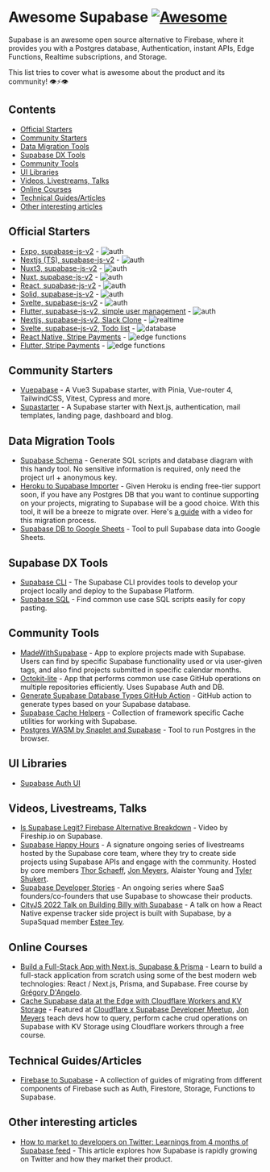 # Awesome Supabase  [![Awesome](https://awesome.re/badge-flat.svg)](https://awesome.re)

Supabase is an awesome open source alternative to Firebase, where it provides you with a Postgres database, Authentication, instant APIs, Edge Functions, Realtime subscriptions, and Storage.

This list tries to cover what is awesome about the product and its community! 👁⚡️👁

## Contents

- [Official Starters](#official-starters)
- [Community Starters](#community-starters)
- [Data Migration Tools](#data-migration-tools)
- [Supabase DX Tools](#supabase-dx-tools)
- [Community Tools](#community-tools)
- [UI Libraries](#ui-libraries)
- [Videos, Livestreams, Talks](#videos-livestreams-talks)
- [Online Courses](#online-courses)
- [Technical Guides/Articles](#technical-guidesarticles)
- [Other interesting articles](#other-interesting-articles)

## Official Starters

- [Expo, supabase-js-v2](https://github.com/supabase/examples/tree/main/supabase-js-v2/user-management/expo-user-management) - ![auth](https://img.shields.io/badge/-auth-informational)
- [Nextjs (TS), supabase-js-v2](https://github.com/supabase/examples/tree/main/supabase-js-v2/user-management/nextjs-ts-user-management) - ![auth](https://img.shields.io/badge/-auth-informational)
- [Nuxt3, supabase-js-v2](https://github.com/supabase/examples/tree/main/supabase-js-v2/user-management/nuxt3-user-management) - ![auth](https://img.shields.io/badge/-auth-informational)
- [Nuxt, supabase-js-v2](https://github.com/supabase/examples/tree/main/supabase-js-v2/user-management/nuxtjs-user-management) - ![auth](https://img.shields.io/badge/-auth-informational)
- [React, supabase-js-v2](https://github.com/supabase/examples/tree/main/supabase-js-v2/user-management/react-user-management) - ![auth](https://img.shields.io/badge/-auth-informational)
- [Solid, supabase-js-v2](https://github.com/supabase/examples/tree/main/supabase-js-v2/user-management/solid-user-management) - ![auth](https://img.shields.io/badge/-auth-informational)
- [Svelte, supabase-js-v2](https://github.com/supabase/examples/tree/main/supabase-js-v2/user-management/svelte-user-management) - ![auth](https://img.shields.io/badge/-auth-informational)
- [Flutter, supabase-js-v2, simple user management](https://github.com/supabase/examples/tree/main/supabase-flutter-v1/user-management) - ![auth](https://img.shields.io/badge/-auth-informational)
- [Nextjs, supabase-js-v2, Slack Clone](https://github.com/supabase/examples/tree/main/supabase-js-v2/slack-clone/nextjs-slack-clone) - ![realtime](https://img.shields.io/badge/-realtime-orange)
- [Svelte, supabase-js-v2, Todo list](https://github.com/supabase/examples/tree/main/supabase-js-v2/todo-list/sveltejs-todo-list) - ![database](https://img.shields.io/badge/-database-9cf)
- [React Native, Stripe Payments](https://github.com/supabase-community/expo-stripe-payments-with-supabase-functions) - ![edge functions](https://img.shields.io/badge/-edge%20functions-darkgreen)
- [Flutter, Stripe Payments](https://github.com/supabase-community/flutter-stripe-payments-with-supabase-functions) - ![edge functions](https://img.shields.io/badge/-edge%20functions-darkgreen)

## Community Starters

- [Vuepabase](https://github.com/JMaylor/vuepabase) - A Vue3 Supabase starter, with Pinia, Vue-router 4, TailwindCSS, Vitest, Cypress and more.
- [Supastarter](https://supastarter.dev) - A Supabase starter with Next.js, authentication, mail templates, landing page, dashboard and blog.

## Data Migration Tools

- [Supabase Schema](https://supabase-schema.vercel.app/) - Generate SQL scripts and database diagram with this handy tool. No sensitive information is required, only need the project url + anonymous key.
- [Heroku to Supabase Importer](https://migrate.supabase.com/) - Given Heroku is ending free-tier support soon, if you have any Postgres DB that you want to continue supporting on your projects, migrating to Supabase will be a good choice. With this tool, it will be a breeze to migrate over. Here's [a guide](https://supabase.com/docs/guides/migrations/heroku) with a video for this migration process.
- [Supabase DB to Google Sheets](https://github.com/jadynekena/supabase-googlesheet) - Tool to pull Supabase data into Google Sheets.

## Supabase DX Tools

- [Supabase CLI](https://supabase.com/docs/reference/cli) - The Supabase CLI provides tools to develop your project locally and deploy to the Supabase Platform.
- [Supabase SQL](https://database.dev/) - Find common use case SQL scripts easily for copy pasting.

## Community Tools

- [MadeWithSupabase](https://www.madewithsupabase.com/) - App to explore projects made with Supabase. Users can find by specific Supabase functionality used or via user-given tags, and also find projects submitted in specific calendar months.
- [Octokit-lite](https://github.com/lyqht/Octokit-lite) - App that performs common use case GitHub operations on multiple repositories efficiently. Uses Supabase Auth and DB.
- [Generate Supabase Database Types GitHub Action](https://github.com/lyqht/generate-supabase-db-types-github-action) - GitHub action to generate types based on your Supabase database. 
- [Supabase Cache Helpers](https://github.com/psteinroe/supabase-cache-helpers) - Collection of framework specific Cache utilities for working with Supabase.
- [Postgres WASM by Snaplet and Supabase](https://supabase.com/blog/postgres-wasm) - Tool to run Postgres in the browser.

## UI Libraries

- [Supabase Auth UI](https://github.com/supabase-community/auth-ui)


## Videos, Livestreams, Talks

- [Is Supabase Legit? Firebase Alternative Breakdown](https://youtu.be/WiwfiVdfRIc) - Video by Fireship.io on Supabase.
- [Supabase Happy Hours](https://www.youtube.com/watch?v=IJoc6dKy03c&list=PL5S4mPUpp4Ouyw8bMupHgxC3VL9BLZzvV) - A signature ongoing series of livestreams hosted by the Supabase core team, where they try to create side projects using Supabase APIs and engage with the community. Hosted by core members [Thor Schaeff](https://thorweb.dev/), [Jon Meyers](https://jonmeyers.io/), Alaister Young and [Tyler Shukert](https://dshukertjr.dev/).
- [Supabase Developer Stories](https://www.youtube.com/watch?v=QAm1x7KaLq4&list=PL5S4mPUpp4OuzQN-a_FY3OZQuYo4NmXvb) - An ongoing series where SaaS founders/co-founders that use Supabase to showcase their products.
- [CityJS 2022 Talk on Building Billy with Supabase](https://www.youtube.com/watch?v=UiANV3uqT04&t=6841s) - A talk on how a React Native expense tracker side project is built with Supabase, by a SupaSquad member [Estee Tey](https://esteetey.dev/).

## Online Courses

- [Build a Full-Stack App with Next.js, Supabase & Prisma](https://themodern.dev/courses/build-a-fullstack-app-with-nextjs-supabase-and-prisma-322389284337222224) - Learn to build a full-stack application from scratch using some of the best modern web technologies: React / Next.js, Prisma, and Supabase. Free course by [Grégory D'Angelo](https://twitter.com/gdangel0).
- [Cache Supabase data at the Edge with Cloudflare Workers and KV Storage](https://egghead.io/courses/cache-supabase-data-at-the-edge-with-cloudflare-workers-and-kv-storage-883c7959) -  Featured at [Cloudflare x Supabase Developer Meetup](https://t.co/sqmDQahsA4), [Jon Meyers](https://twitter.com/jonmeyers_io) teach devs how to query, perform cache crud operations on  Supabase with KV Storage using Cloudflare workers through a free course. 

## Technical Guides/Articles

- [Firebase to Supabase](https://github.com/supabase-community/firebase-to-supabase) - A collection of guides of migrating from different components of Firebase such as Auth, Firestore, Storage, Functions to Supabase.

## Other interesting articles

- [How to market to developers on Twitter: Learnings from 4 months of Supabase feed](https://www.developermarkepear.com/blog/developer-marketing-on-social-media-twitter-supabase) - This article explores how Supabase is rapidly growing on Twitter and how they market their product.

